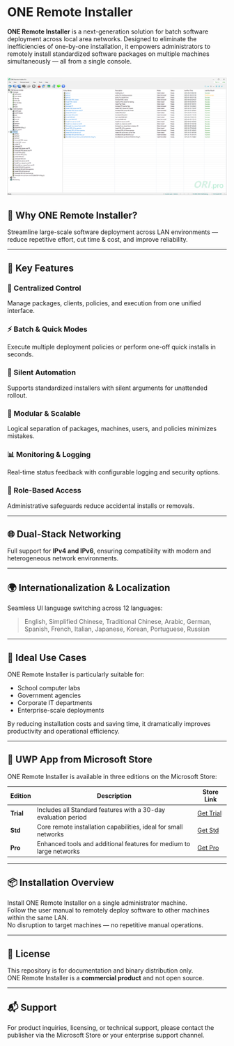 # ONE Remote Installer

**ONE Remote Installer** is a next-generation solution for batch software deployment across local area networks. Designed to eliminate the inefficiencies of one-by-one installation, it empowers administrators to remotely install standardized software packages on multiple machines simultaneously — all from a single console.

![ORI GUI](images/ORI_GUI.png)
---

## 🚀 Why ONE Remote Installer?

Streamline large-scale software deployment across LAN environments — reduce repetitive effort, cut time & cost, and improve reliability.

---

## 🧭 Key Features

### 🔧 Centralized Control  
Manage packages, clients, policies, and execution from one unified interface.

### ⚡ Batch & Quick Modes  
Execute multiple deployment policies or perform one-off quick installs in seconds.

### 🤖 Silent Automation  
Supports standardized installers with silent arguments for unattended rollout.

### 🧩 Modular & Scalable  
Logical separation of packages, machines, users, and policies minimizes mistakes.

### 📊 Monitoring & Logging  
Real-time status feedback with configurable logging and security options.

### 🔐 Role-Based Access  
Administrative safeguards reduce accidental installs or removals.

---

## 🌐 Dual-Stack Networking

Full support for **IPv4 and IPv6**, ensuring compatibility with modern and heterogeneous network environments.

---

## 🌍 Internationalization & Localization

Seamless UI language switching across 12 languages:

> English, Simplified Chinese, Traditional Chinese, Arabic, German, Spanish, French, Italian, Japanese, Korean, Portuguese, Russian

---

## 🏫 Ideal Use Cases

ONE Remote Installer is particularly suitable for:

- School computer labs
- Government agencies
- Corporate IT departments
- Enterprise-scale deployments

By reducing installation costs and saving time, it dramatically improves productivity and operational efficiency.

---

## 🛒 UWP App from Microsoft Store

ONE Remote Installer is available in three editions on the Microsoft Store:

| Edition | Description | Store Link |
|--------|-------------|------------|
| **Trial** | Includes all Standard features with a 30-day evaluation period | [Get Trial](https://apps.microsoft.com/detail/9MW51QV15MHS?hl=en-us&gl=CN&ocid=pdpshare) |
| **Std** | Core remote installation capabilities, ideal for small networks | [Get Std](https://apps.microsoft.com/detail/9N13KWGL5ZS1?hl=en-us&gl=CN&ocid=pdpshare) |
| **Pro** | Enhanced tools and additional features for medium to large networks | [Get Pro](https://apps.microsoft.com/detail/9NQK6XMPLM6F?hl=en-us&gl=CN&ocid=pdpshare) |

---

## 📦 Installation Overview

Install ONE Remote Installer on a single administrator machine.  
Follow the user manual to remotely deploy software to other machines within the same LAN.  
No disruption to target machines — no repetitive manual operations.

---

## 📄 License

This repository is for documentation and binary distribution only.  
ONE Remote Installer is a **commercial product** and not open source.

---

## 📬 Support

For product inquiries, licensing, or technical support, please contact the publisher via the Microsoft Store or your enterprise support channel.
